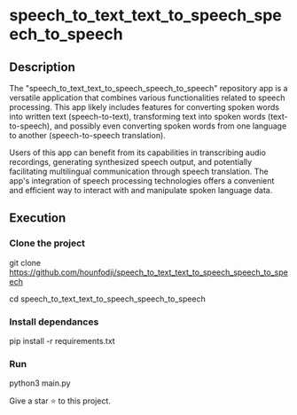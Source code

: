 # speech_to_text_text_to_speech_speech_to_speech

## Description
The "speech_to_text_text_to_speech_speech_to_speech" repository app is a versatile application that combines various functionalities related to speech processing. This app likely includes features for converting spoken words into written text (speech-to-text), transforming text into spoken words (text-to-speech), and possibly even converting spoken words from one language to another (speech-to-speech translation). 

Users of this app can benefit from its capabilities in transcribing audio recordings, generating synthesized speech output, and potentially facilitating multilingual communication through speech translation. The app's integration of speech processing technologies offers a convenient and efficient way to interact with and manipulate spoken language data.

## Execution
### Clone the project
git clone https://github.com/hounfodji/speech_to_text_text_to_speech_speech_to_speech

cd speech_to_text_text_to_speech_speech_to_speech

### Install dependances
pip install -r requirements.txt

### Run
python3 main.py



Give a star ⭐ to this project.
